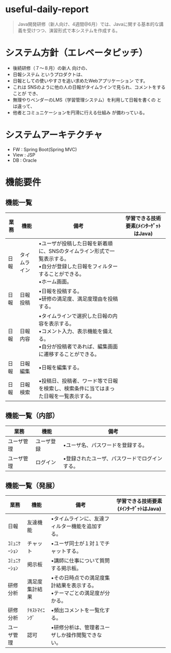 # useful-daily-report

> Java開発研修（新人向け、4週間@6月）では、Javaに関する基本的な講義を受けつつ、演習形式で本システムを作成する。

# システム方針（エレベータピッチ）
* 後続研修（７～８月）の新人 向けの、
* 日報システム というプロダクトは、
* 日報としての使いやすさを追い求めたWebアプリケーション です。
* これは SNSのように他の人の日報がタイムラインで見られ、コメントをすることが でき、
* 無理やりベンダーのLMS（学習管理システム）を利用して日報を書くの とは違って、
* 他者とコミュニケーションを円滑に行える仕組み が備わっている。

# システムアーキテクチャ
* FW : Spring Boot(Spring MVC)
* View : JSP
* DB : Oracle

# 機能要件
## 機能一覧

|業務|機能|備考|学習できる技術要素(ﾒｲﾝﾀｰｹﾞｯﾄはJava)
|---|---|---|---
|日報|タイムライン|•ユーザが投稿した日報を新着順に、SNSのタイムライン形式で一覧表示する。<br>•自分が登録した日報をフィルターすることができる。<br>•ホーム画面。
|日報|日報投稿|•日報を投稿する。<br>•研修の満足度、満足度理由を投稿する。
|日報|日報内容|•タイムラインで選択した日報の内容を表示する。<br>•コメント入力、表示機能を備える。<br>•自分が投稿者であれば、編集画面に遷移することができる。
|日報|日報編集|•日報を編集する。
|日報|日報検索|•投稿日、投稿者、ワード等で日報を検索し、検索条件に当てはまった日報を一覧表示する。

## 機能一覧（内部）

|業務|機能|備考
|---|---|---
|ユーザ管理|ユーザ登録|•ユーザ名、パスワードを登録する。
|ユーザ管理|ログイン|•登録されたユーザ、パスワードでログインする。

## 機能一覧（発展）

|業務|機能|備考|学習できる技術要素(ﾒｲﾝﾀｰｹﾞｯﾄはJava)
|---|---|---|---
|日報|友達機能|•タイムラインに、友達フィルター機能を追加する。|
|ｺﾐｭﾆｹｰｼｮﾝ|チャット|•ユーザ同士が１対１でチャットする。|
|ｺﾐｭﾆｹｰｼｮﾝ|掲示板|•講師に仕事について質問する掲示板。|
|研修分析|満足度集計結果|•その日時点での満足度集計結果を表示する。<br>•テーマごとの満足度が分かる。|
|研修分析|ﾃｷｽﾄﾏｲﾆﾝｸﾞ|•頻出コメントを一覧化する。|
|ユーザ管理|認可|•研修分析は、管理者ユーザしか操作閲覧できない。|
